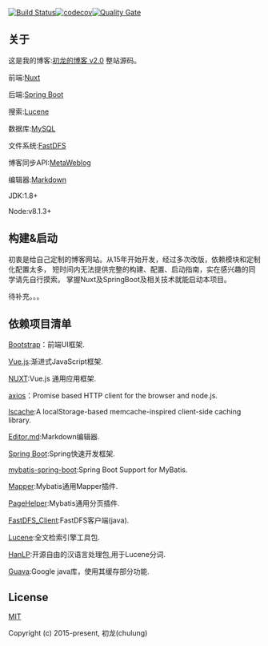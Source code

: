 [![Build Status](https://travis-ci.org/chulung/chulung.com.svg?branch=master)](https://travis-ci.org/chulung/chulung.com)[![codecov](https://codecov.io/gh/chulung/chulung.com/branch/master/graph/badge.svg)](https://codecov.io/gh/chulung/chulung.com)[![Quality Gate](https://sonarqube.com/api/badges/gate?key=com.chulung:web-service)](https://sonarqube.com/dashboard/index/com.chulung:web-service)


## 关于

这是我的博客:[初龙的博客 v2.0](https://chulung.com) 整站源码。

前端:[Nuxt](https://zh.nuxtjs.org/)

后端:[Spring Boot](http://projects.spring.io/spring-boot/)

搜索:[Lucene](https://lucene.apache.org/)

数据库:[MySQL](https://www.mysql.com/)

文件系统:[FastDFS](https://code.google.com/archive/p/fastdfs/)

博客同步API:[MetaWeblog](https://github.com/chulung/MetaCLblog)

编辑器:[Markdown](http://pandao.github.io/editor.md/)

JDK:1.8+

Node:v8.1.3+

## 构建&amp;启动

初衷是给自己定制的博客网站。从15年开始开发，经过多次改版，依赖模块和定制化配置太多，
短时间内无法提供完整的构建、配置、启动指南，实在感兴趣的同学请先自行摸索。
掌握Nuxt及SpringBoot及相关技术就能启动本项目。

待补充。。。

## 依赖项目清单
[Bootstrap](https://github.com/twbs/bootstrap)：前端UI框架.

[Vue.js](https://cn.vuejs.org/):渐进式JavaScript框架.

[NUXT](https://zh.nuxtjs.org/):Vue.js 通用应用框架.

[axios](https://github.com/mzabriskie/axios)：Promise based HTTP client for the browser and node.js.

[lscache](https://github.com/pamelafox/lscache):A localStorage-based memcache-inspired client-side caching library. 

[Editor.md](https://github.com/pandao/editor.md):Markdown编辑器.

[Spring Boot](http://projects.spring.io/spring-boot/):Spring快速开发框架.

[mybatis-spring-boot](http://www.mybatis.org/spring-boot-starter/):Spring Boot Support for MyBatis.

[Mapper](https://github.com/abel533/Mapper):Mybatis通用Mapper插件.

[PageHelper](https://github.com/pagehelper/Mybatis-PageHelper):Mybatis通用分页插件.

[FastDFS_Client](https://github.com/tobato/FastDFS_Client):FastDFS客户端(java).

[Lucene](https://lucene.apache.org/):全文检索引擎工具包.

[HanLP](http://hanlp.linrunsoft.com/):开源自由的汉语言处理包,用于Lucene分词.

[Guava](https://github.com/google/guava):Google java库，使用其缓存部分功能.

## License

[MIT](http://opensource.org/licenses/MIT)

Copyright (c) 2015-present, 初龙(chulung)